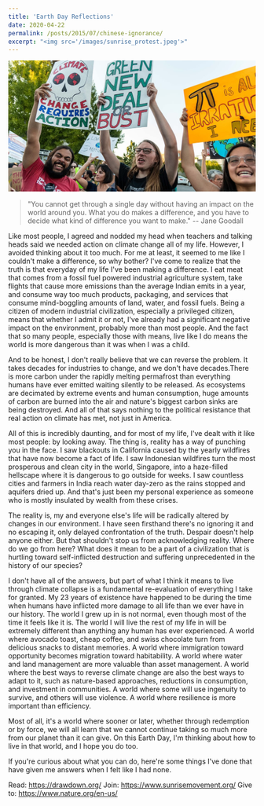 ```yaml
---
title: 'Earth Day Reflections'
date: 2020-04-22
permalink: /posts/2015/07/chinese-ignorance/
excerpt: "<img src='/images/sunrise_protest.jpeg'>"
---
```


![alt_text](/images/sunrise_protest.jpeg)
<meta property="og:image" content="https://siddsach.github.io/images/china_coronavirus.jpeg" />

> "You cannot get through a single day without having an impact on the world around you. What you do makes a difference, and you have to decide what kind of difference you want to make." -- Jane Goodall

Like most people, I agreed and nodded my head when teachers and talking heads said we needed action on climate change all of my life. However, I avoided thinking about it too much. For me at least, it seemed to me like I couldn't make a difference, so why bother? I've come to realize that the truth is that everyday of my life I've been making a difference. I eat meat that comes from a fossil fuel powered industrial agriculture system, take flights that cause more emissions than the average Indian emits in a year, and consume way too much products, packaging, and services that consume mind-boggling amounts of land, water, and fossil fuels. Being a citizen of modern industrial civilization, especially a privileged citizen, means that whether I admit it or not, I've already had a significant negative impact on the environment, probably more than most people. And the fact that so many people, especially those with means, live like I do means the world is more dangerous than it was when I was a child.

And to be honest, I don't really believe that we can reverse the problem. It takes decades for industries to change, and we don't have decades.There is more carbon under the rapidly melting permafrost than everything humans have ever emitted waiting silently to be released. As ecosystems are decimated by extreme events and human consumption, huge amounts of carbon are burned into the air and nature's biggest carbon sinks are being destroyed. And all of that says nothing to the political resistance that real action on climate has met, not just in America. 

All of this is incredibly daunting, and for most of my life, I've dealt with it like most people: by looking away. The thing is, reality has a way of punching you in the face. I saw blackouts in California caused by the yearly wildfires that have now become a fact of life. I saw Indonesian wildfires turn the most prosperous and clean city in the world, Singapore, into a haze-filled hellscape where it is dangerous to go outside for weeks. I saw countless cities and farmers in India reach water day-zero as the rains stopped and aquifers dried up. And that's just been my personal experience as someone who is mostly insulated by wealth from these crises. 

The reality is, my and everyone else's life will be radically altered by changes in our environment. I have seen firsthand there's no ignoring it and no escaping it, only delayed confrontation of the truth. Despair doesn't help anyone either. But that shouldn't stop us from acknowledging reality. Where do we go from here? What does it mean to be a part of a civilization that is hurtling toward self-inflicted destruction and suffering unprecedented in the history of our species? 

I don't have all of the answers, but part of what I think it means to live through climate collapse is a fundamental re-evaluation of everything I take for granted. My 23 years of existence have happened to be during the time when humans have inflicted more damage to all life than we ever have in our history. The world I grew up in is not normal, even though most of the time it feels like it is. The world I will live the rest of my life in will be extremely different than anything any human has ever experienced. A world where avocado toast, cheap coffee, and swiss chocolate turn from delicious snacks to distant memories. A world where immigration toward opportunity becomes migration toward habitability. A world where water and land management are more valuable than asset management. A world where the best ways to reverse climate change are also the best ways to adapt to it, such as nature-based approaches, reductions in consumption, and investment in communities. A world where some will use ingenuity to survive, and others will use violence.  A world where resilience is more important than efficiency. 

Most of all, it's a world where sooner or later, whether through redemption or by force, we will all learn that we cannot continue taking so much more from our planet than it can give. On this Earth Day, I'm thinking about how to live in that world, and I hope you do too.

If you're curious about what you can do, here're some things I've done that have given me answers when I felt like I had none.

Read: https://drawdown.org/
Join: https://www.sunrisemovement.org/
Give to: https://www.nature.org/en-us/

